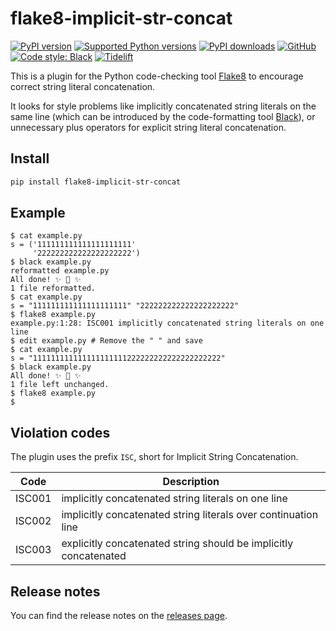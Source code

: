 # flake8-implicit-str-concat

[![PyPI version](https://img.shields.io/pypi/v/flake8-implicit-str-concat.svg)](https://pypi.org/project/flake8-implicit-str-concat)
[![Supported Python versions](https://img.shields.io/pypi/pyversions/flake8-implicit-str-concat.svg)](https://pypi.org/project/flake8-implicit-str-concat)
[![PyPI downloads](https://img.shields.io/pypi/dm/flake8-implicit-str-concat.svg)](https://pypistats.org/packages/flake8-implicit-str-concat)
[![GitHub](https://img.shields.io/github/license/flake8-implicit-str-concat/flake8-implicit-str-concat.svg)](LICENSE)
[![Code style: Black](https://img.shields.io/badge/code%20style-Black-000000.svg)](https://github.com/psf/black)
[![Tidelift](https://tidelift.com/badges/package/pypi/flake8-implicit-str-concat)](https://tidelift.com/subscription/pkg/pypi-flake8-implicit-str-concat?utm_source=pypi-flake8-implicit-str-concat&utm_medium=referral&utm_campaign=readme)

This is a plugin for the Python code-checking tool [Flake8](https://flake8.pycqa.org/)
to encourage correct string literal concatenation.

It looks for style problems like implicitly concatenated string literals on the same
line (which can be introduced by the code-formatting tool
[Black](https://github.com/psf/black/issues/26)), or unnecessary plus operators for
explicit string literal concatenation.

## Install

```sh
pip install flake8-implicit-str-concat
```

## Example

```console
$ cat example.py
s = ('111111111111111111111'
     '222222222222222222222')
$ black example.py
reformatted example.py
All done! ✨ 🍰 ✨
1 file reformatted.
$ cat example.py
s = "111111111111111111111" "222222222222222222222"
$ flake8 example.py
example.py:1:28: ISC001 implicitly concatenated string literals on one line
$ edit example.py # Remove the " " and save
$ cat example.py
s = "111111111111111111111222222222222222222222"
$ black example.py
All done! ✨ 🍰 ✨
1 file left unchanged.
$ flake8 example.py
$
```

## Violation codes

The plugin uses the prefix `ISC`, short for Implicit String Concatenation.

| Code   | Description                                                      |
| ------ | ---------------------------------------------------------------- |
| ISC001 | implicitly concatenated string literals on one line              |
| ISC002 | implicitly concatenated string literals over continuation line   |
| ISC003 | explicitly concatenated string should be implicitly concatenated |

## Release notes

You can find the release notes on the
[releases page](https://github.com/flake8-implicit-str-concat/flake8-implicit-str-concat/releases).
